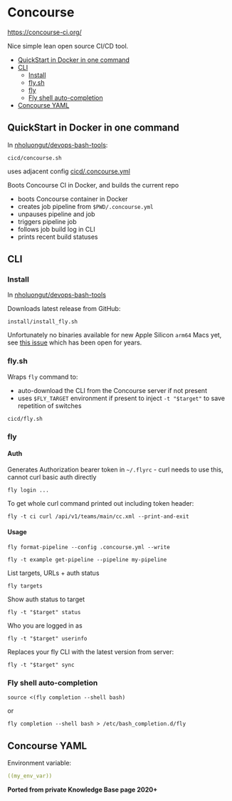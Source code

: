 # Concourse

<https://concourse-ci.org/>

Nice simple lean open source CI/CD tool.

<!-- INDEX_START -->

- [QuickStart in Docker in one command](#quickstart-in-docker-in-one-command)
- [CLI](#cli)
  - [Install](#install)
  - [fly.sh](#flysh)
  - [fly](#fly)
  - [Fly shell auto-completion](#fly-shell-auto-completion)
- [Concourse YAML](#concourse-yaml)

<!-- INDEX_END -->

## QuickStart in Docker in one command

In [nholuongut/devops-bash-tools](devops-bash-tools.md):

```shell
cicd/concourse.sh
```

uses adjacent config [cicd/.concourse.yml](https://github.com/nholuongut/devops-bash-tools/blob/master/cicd/.concourse.yml)

Boots Concourse CI in Docker, and builds the current repo

- boots Concourse container in Docker
- creates job pipeline from `$PWD/.concourse.yml`
- unpauses pipeline and job
- triggers pipeline job
- follows job build log in CLI
- prints recent build statuses

## CLI

### Install

In [nholuongut/devops-bash-tools](devops-bash-tools.md)

Downloads latest release from GitHub:

```shell
install/install_fly.sh
```

Unfortunately no binaries available for new Apple Silicon `arm64` Macs yet, see
[this issue](https://github.com/concourse/concourse/issues/1379) which has been open for years.

### fly.sh

Wraps `fly` command to:

- auto-download the CLI from the Concourse server if not present
- uses `$FLY_TARGET` environment if present to inject `-t "$target"` to save repetition of switches

```shell
cicd/fly.sh
```

### fly

#### Auth

Generates Authorization bearer token in `~/.flyrc` - curl needs to use this, cannot curl basic auth directly

```shell
fly login ...
```

To get whole curl command printed out including token header:

```shell
fly -t ci curl /api/v1/teams/main/cc.xml --print-and-exit
```

#### Usage

```shell
fly format-pipeline --config .concourse.yml --write
```

```shell
fly -t example get-pipeline --pipeline my-pipeline
```

List targets, URLs + auth status

```shell
fly targets
```

Show auth status to target

```shell
fly -t "$target" status
```

Who you are logged in as

```shell
fly -t "$target" userinfo
```

Replaces your fly CLI with the latest version from server:

```shell
fly -t "$target" sync
```

### Fly shell auto-completion

```shell
source <(fly completion --shell bash)
```

or

```shell
fly completion --shell bash > /etc/bash_completion.d/fly
```

## Concourse YAML

Environment variable:

```yaml
((my_env_var))
```

**Ported from private Knowledge Base page 2020+**
